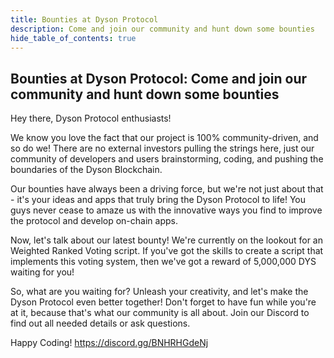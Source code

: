 ```yaml
---
title: Bounties at Dyson Protocol
description: Come and join our community and hunt down some bounties
hide_table_of_contents: true
---
```


## Bounties at Dyson Protocol: Come and join our community and hunt down some bounties ##

Hey there, Dyson Protocol enthusiasts!

We know you love the fact that our project is 100% community-driven, and so do we! There are no external investors pulling the strings here, just our community of developers and users brainstorming, coding, and pushing the boundaries of the Dyson Blockchain.

Our bounties have always been a driving force, but we're not just about that - it's your ideas and apps that truly bring the Dyson Protocol to life! You guys never cease to amaze us with the innovative ways you find to improve the protocol and develop on-chain apps.

Now, let's talk about our latest bounty! We're currently on the lookout for an Weighted Ranked Voting script. If you've got the skills to create a script that implements this voting system, then we've got a reward of 5,000,000 DYS waiting for you!

So, what are you waiting for? Unleash your creativity, and let's make the Dyson Protocol even better together! Don't forget to have fun while you're at it, because that's what our community is all about. Join our Discord to find out all needed details or ask questions.

Happy Coding!
https://discord.gg/BNHRHGdeNj
